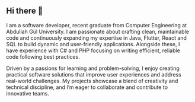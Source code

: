 ## Hi there 👋
I am a software developer, recent graduate from Computer Engineering at Abdullah Gül University. I am passionate about crafting clean, maintainable code and continuously expanding my expertise in Java, Flutter, React and SQL to build dynamic and user-friendly applications. Alongside these, I have experience with C# and PHP focusing on writing efficient, reliable code following best practices.

Driven by a passions for learning and problem-solving, I enjoy creating practical software solutions that improve user experiences and address real-world challenges. My projects showcase a blend of creativity and technical discipline, and I’m eager to collaborate and contribute to innovative teams.

<!--
**yfgokkus/yfgokkus** is a ✨ _special_ ✨ repository because its `README.md` (this file) appears on your GitHub profile.

Here are some ideas to get you started:

- 🔭 I’m currently working on ...
- 🌱 I’m currently learning ...
- 👯 I’m looking to collaborate on ...
- 🤔 I’m looking for help with ...
- 💬 Ask me about ...
- 📫 How to reach me: ...
- 😄 Pronouns: ...
- ⚡ Fun fact: ...
-->
